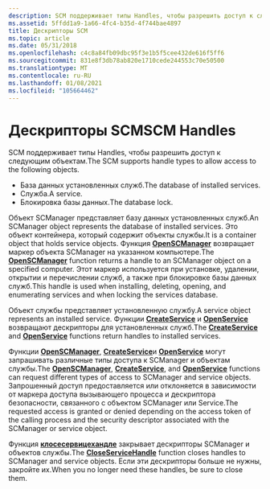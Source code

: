 ```yaml
---
description: SCM поддерживает типы Handles, чтобы разрешить доступ к следующим объектам.
ms.assetid: 5ffdd1a9-1a66-4fc4-b35d-4f744bae4897
title: Дескрипторы SCM
ms.topic: article
ms.date: 05/31/2018
ms.openlocfilehash: c4c8a84fb09dbc95f3e1b5f5cee432de616f5ff6
ms.sourcegitcommit: 831e8f3db78ab820e1710cede244553c70e50500
ms.translationtype: MT
ms.contentlocale: ru-RU
ms.lasthandoff: 01/08/2021
ms.locfileid: "105664462"
---
```

# <a name="scm-handles"></a><span data-ttu-id="b1ab5-103">Дескрипторы SCM</span><span class="sxs-lookup"><span data-stu-id="b1ab5-103">SCM Handles</span></span>

<span data-ttu-id="b1ab5-104">SCM поддерживает типы Handles, чтобы разрешить доступ к следующим объектам.</span><span class="sxs-lookup"><span data-stu-id="b1ab5-104">The SCM supports handle types to allow access to the following objects.</span></span>

-   <span data-ttu-id="b1ab5-105">База данных установленных служб.</span><span class="sxs-lookup"><span data-stu-id="b1ab5-105">The database of installed services.</span></span>
-   <span data-ttu-id="b1ab5-106">Служба.</span><span class="sxs-lookup"><span data-stu-id="b1ab5-106">A service.</span></span>
-   <span data-ttu-id="b1ab5-107">Блокировка базы данных.</span><span class="sxs-lookup"><span data-stu-id="b1ab5-107">The database lock.</span></span>

<span data-ttu-id="b1ab5-108">Объект SCManager представляет базу данных установленных служб.</span><span class="sxs-lookup"><span data-stu-id="b1ab5-108">An SCManager object represents the database of installed services.</span></span> <span data-ttu-id="b1ab5-109">Это объект контейнера, который содержит объекты службы.</span><span class="sxs-lookup"><span data-stu-id="b1ab5-109">It is a container object that holds service objects.</span></span> <span data-ttu-id="b1ab5-110">Функция [**OpenSCManager**](/windows/desktop/api/Winsvc/nf-winsvc-openscmanagera) возвращает маркер объекта SCManager на указанном компьютере.</span><span class="sxs-lookup"><span data-stu-id="b1ab5-110">The [**OpenSCManager**](/windows/desktop/api/Winsvc/nf-winsvc-openscmanagera) function returns a handle to an SCManager object on a specified computer.</span></span> <span data-ttu-id="b1ab5-111">Этот маркер используется при установке, удалении, открытии и перечислении служб, а также при блокировке базы данных служб.</span><span class="sxs-lookup"><span data-stu-id="b1ab5-111">This handle is used when installing, deleting, opening, and enumerating services and when locking the services database.</span></span>

<span data-ttu-id="b1ab5-112">Объект службы представляет установленную службу.</span><span class="sxs-lookup"><span data-stu-id="b1ab5-112">A service object represents an installed service.</span></span> <span data-ttu-id="b1ab5-113">Функции [**CreateService**](/windows/desktop/api/Winsvc/nf-winsvc-createservicea) и [**OpenService**](/windows/desktop/api/Winsvc/nf-winsvc-openservicea) возвращают дескрипторы для установленных служб.</span><span class="sxs-lookup"><span data-stu-id="b1ab5-113">The [**CreateService**](/windows/desktop/api/Winsvc/nf-winsvc-createservicea) and [**OpenService**](/windows/desktop/api/Winsvc/nf-winsvc-openservicea) functions return handles to installed services.</span></span>

<span data-ttu-id="b1ab5-114">Функции [**OpenSCManager**](/windows/desktop/api/Winsvc/nf-winsvc-openscmanagera), [**CreateService**](/windows/desktop/api/Winsvc/nf-winsvc-createservicea)и [**OpenService**](/windows/desktop/api/Winsvc/nf-winsvc-openservicea) могут запрашивать различные типы доступа к SCManager и объектам службы.</span><span class="sxs-lookup"><span data-stu-id="b1ab5-114">The [**OpenSCManager**](/windows/desktop/api/Winsvc/nf-winsvc-openscmanagera), [**CreateService**](/windows/desktop/api/Winsvc/nf-winsvc-createservicea), and [**OpenService**](/windows/desktop/api/Winsvc/nf-winsvc-openservicea) functions can request different types of access to SCManager and service objects.</span></span> <span data-ttu-id="b1ab5-115">Запрошенный доступ предоставляется или отклоняется в зависимости от маркера доступа вызывающего процесса и дескриптора безопасности, связанного с объектом SCManager или Service.</span><span class="sxs-lookup"><span data-stu-id="b1ab5-115">The requested access is granted or denied depending on the access token of the calling process and the security descriptor associated with the SCManager or service object.</span></span>

<span data-ttu-id="b1ab5-116">Функция [**клосесервицехандле**](/windows/desktop/api/Winsvc/nf-winsvc-closeservicehandle) закрывает дескрипторы SCManager и объектов службы.</span><span class="sxs-lookup"><span data-stu-id="b1ab5-116">The [**CloseServiceHandle**](/windows/desktop/api/Winsvc/nf-winsvc-closeservicehandle) function closes handles to SCManager and service objects.</span></span> <span data-ttu-id="b1ab5-117">Если эти дескрипторы больше не нужны, закройте их.</span><span class="sxs-lookup"><span data-stu-id="b1ab5-117">When you no longer need these handles, be sure to close them.</span></span>

 

 



